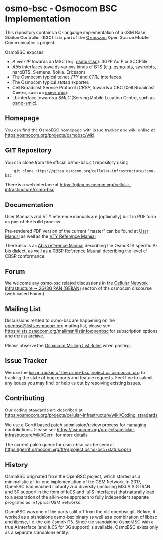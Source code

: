 osmo-bsc - Osmocom BSC Implementation
=====================================

This repository contains a C-language implementation of a GSM Base Station
Controller (BSC).  It is part of the
[Osmocom](https://osmocom.org/) Open Source Mobile Communications
project.

OsmoBSC exposes

 * *A over IP* towards an MSC (e.g. [osmo-msc](https://osmocom.org/projects/osmomsc/wiki)): 3GPP AoIP or SCCPlite
 * *Abis* interfaces towards various kinds of BTS (e.g. [osmo-bts](https://osmocom.org/projects/osmobts/wiki/Wiki), sysmobts, nanoBTS, Siemens, Nokia, Ericsson)
 * The Osmocom typical telnet *VTY* and *CTRL* interfaces.
 * The Osmocom typical *statsd* exporter.
 * Cell Broadcast Service Protocol (*CBSP*) towards a CBC (Cell Broadcast Centre, such as [osmo-cbc](https://osmocom.org/projects/osmo-cbc/wiki)).
 * Lb interface towards a *SMLC* (Serving Mobile Location Centre, such as [osmo-smlc](https://osmocom.org/projects/osmo-smlc/wiki/OsmoSMLC)).


Homepage
--------

You can find the OsmoBSC homepage with issue tracker and wiki online at
<https://osmocom.org/projects/osmobsc/wiki>.


GIT Repository
--------------

You can clone from the official osmo-bsc.git repository using

        git clone https://gitea.osmocom.org/cellular-infrastructure/osmo-bsc

There is a web interface at <https://gitea.osmocom.org/cellular-infrastructure/osmo-bsc>


Documentation
-------------

User Manuals and VTY reference manuals are [optionally] built in PDF form
as part of the build process.

Pre-rendered PDF version of the current "master" can be found at
[User Manual](https://ftp.osmocom.org/docs/latest/osmobsc-usermanual.pdf)
as well as the [VTY Reference Manual](https://ftp.osmocom.org/docs/latest/osmobsc-vty-reference.pdf)

There also is an
[Abis reference Manual](https://ftp.osmocom.org/docs/latest/osmobts-abis.pdf)
describing the OsmoBTS specific A-bis dialect, as well as a [CBSP Reference
Maunal](https://downloads.osmocom.org/docs/latest/osmobsc-cbsp.pdf)
describing the level of CBSP conformance.


Forum
-----

We welcome any osmo-bsc related discussions in the
[Cellular Network Infrastructure -> 2G/3G RAN (GERAN)](https://discourse.osmocom.org/c/cni/geran)
section of the osmocom discourse (web based Forum).


Mailing List
------------

Discussions related to osmo-bsc are happening on the
openbsc@lists.osmocom.org mailing list, please see
<https://lists.osmocom.org/mailman/listinfo/openbsc> for subscription
options and the list archive.

Please observe the [Osmocom Mailing List
Rules](https://osmocom.org/projects/cellular-infrastructure/wiki/Mailing_List_Rules)
when posting.


Issue Tracker
-------------

We use the [issue tracker of the osmo-bsc project on osmocom.org](https://osmocom.org/projects/osmobsc/issues) for
tracking the state of bug reports and feature requests.  Feel free to submit any issues you may find, or help
us out by resolving existing issues.


Contributing
------------

Our coding standards are described at
<https://osmocom.org/projects/cellular-infrastructure/wiki/Coding_standards>

We use a Gerrit based patch submission/review process for managing
contributions.  Please see
<https://osmocom.org/projects/cellular-infrastructure/wiki/Gerrit> for
more details

The current patch queue for osmo-bsc can be seen at
<https://gerrit.osmocom.org/#/q/project:osmo-bsc+status:open>


History
-------

OsmoBSC originated from the OpenBSC project, which started as a minimalistic
all-in-one implementation of the GSM Network. In 2017, OpenBSC had reached
maturity and diversity (including M3UA SIGTRAN and 3G support in the form of
IuCS and IuPS interfaces) that naturally lead to a separation of the all-in-one
approach to fully independent separate programs as in typical GSM networks.

OsmoBSC was one of the parts split off from the old openbsc.git. Before, it
worked as a standalone osmo-bsc binary as well as a combination of libbsc and
libmsc, i.e. the old OsmoNITB. Since the standalone OsmoMSC with a true A
interface (and IuCS for 3G support) is available, OsmoBSC exists only as a
separate standalone entity.
